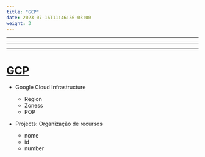 ```yaml
---
title: "GCP"
date: 2023-07-16T11:46:56-03:00
weight: 3
---
```


---

---

---

# [GCP](https://console.cloud.google.com/)

- Google Cloud Infrastructure

  - Region
  - Zoness
  - POP

- Projects: Organização de recursos
  - nome
  - id
  - number
